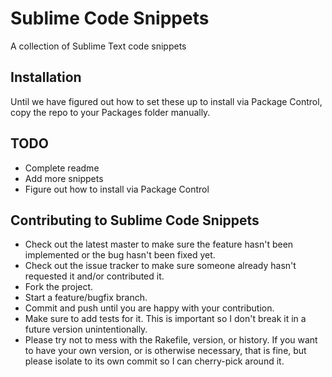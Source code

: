 # Sublime Code Snippets

A collection of Sublime Text code snippets

## Installation

Until we have figured out how to set these up to install via Package Control, copy the repo to your Packages folder manually.

## TODO

* Complete readme
* Add more snippets
* Figure out how to install via Package Control

## Contributing to Sublime Code Snippets

* Check out the latest master to make sure the feature hasn't been implemented or the bug hasn't been fixed yet.
* Check out the issue tracker to make sure someone already hasn't requested it and/or contributed it.
* Fork the project.
* Start a feature/bugfix branch.
* Commit and push until you are happy with your contribution.
* Make sure to add tests for it. This is important so I don't break it in a future version unintentionally.
* Please try not to mess with the Rakefile, version, or history. If you want to have your own version, or is otherwise necessary, that is fine, but please isolate to its own commit so I can cherry-pick around it.